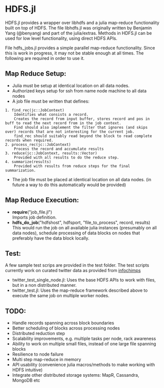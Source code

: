 HDFS.jl
=======

HDFS.jl provides a wrapper over libhdfs and a julia map-reduce functionality built on top of HDFS. The file libhdfs.jl was originally written by Benjamin Yang (@benyang) and part of the julia/extras. Methods in HDFS.jl can be used for low level functionality, using direct HDFS APIs.

File hdfs\_jobs.jl provides a simple parallel map-reduce functionality. Since this is work in progress, it may not be stable enough at all times. The following are required in order to use it.


Map Reduce Setup:
-----------------
- Julia must be setup at identical location on all data nodes.
- Authorized keys setup for ssh from name node machine to all data nodes
- A job file must be written that defines:

````
1. find_rec(jc::JobContext)
    Identifies what consists a record.
    Creates the record from input buffer, stores record and pos in buff to read the next record from in the job context.
    Find should also implement the filter that ignores (and skips over) records that are not interesting for the current job.
    find_rec should suitably read beyond the block to read complete records when required.
2. process_rec(jc::JobContext)
    Process the record and accumulate results
3. reduce(jc::JobContext, results::Vector)
    Provided with all results to do the reduce step.
4. summarize(results)
    Provided with results from reduce steps for the final summarization.
````
- The job file must be placed at identical location on all data nodes. (in future a way to do this automatically would be provided)


Map Reduce Execution:
---------------------
- **require**("job\_file.jl")<br/>Imports job definition.
- **hdfs\_do_job**("hdfshost", hdfsport, "file_to_process", record, results)<br/>This would run the job on all available julia instances (presumably on all data nodes), schedule processing of data blocks on nodes that preferably have the data block locally.


Test:
-----
A few sample test scrips are provided in the test folder. The test scripts currently work on curated twitter data as provided from [infochimps](http://www.infochimps.com/datasets/twitter-census-conversation-metrics-one-year-of-urls-hashtags-sm--2)

- twitter\_test\_single\_node.jl: Uses the base HDFS APIs to work with files, but in a non distributed manner.
- twitter\_test.jl: Uses the map-reduce framework described above to execute the same job on multiple worker nodes.


TODO:
-----
- Handle records spanning across block boundaries
- Better scheduling of blocks across processing nodes
- Distributed reduction step
- Scalability improvements, e.g. multiple tasks per node, rack awareness
- Ability to work on multiple small files, instead of one large file spanning blocks
- Resilience to node failure
- Multi step map-reduce in memory
- API usability (convenience julia macros/methods to make working with HDFS intuitive)
- Integrate other distributed storage systems: MapR, Cassandra, MongoDB etc


